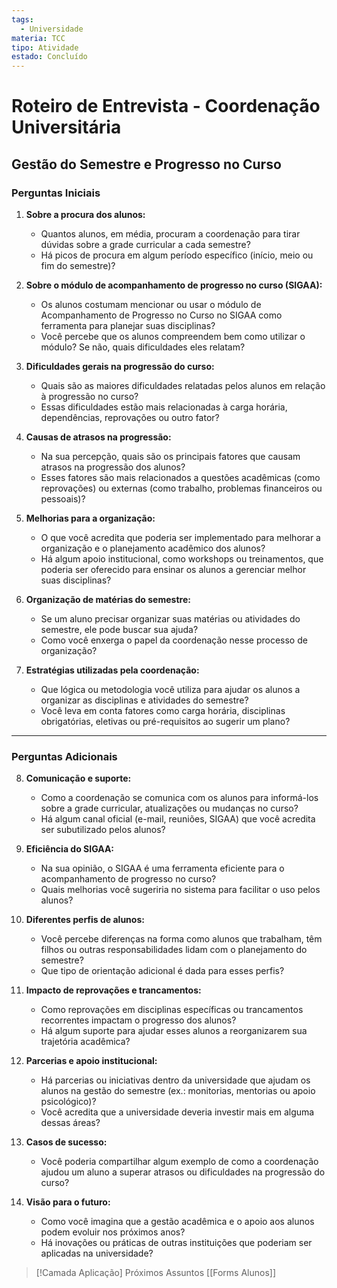 ```yaml
---
tags:
  - Universidade
materia: TCC
tipo: Atividade
estado: Concluído
---
```


# **Roteiro de Entrevista - Coordenação Universitária**

## **Gestão do Semestre e Progresso no Curso**

### **Perguntas Iniciais**

1. **Sobre a procura dos alunos:**
   - Quantos alunos, em média, procuram a coordenação para tirar dúvidas sobre a grade curricular a cada semestre?  
   - Há picos de procura em algum período específico (início, meio ou fim do semestre)?  

2. **Sobre o módulo de acompanhamento de progresso no curso (SIGAA):**
   - Os alunos costumam mencionar ou usar o módulo de Acompanhamento de Progresso no Curso no SIGAA como ferramenta para planejar suas disciplinas?  
   - Você percebe que os alunos compreendem bem como utilizar o módulo? Se não, quais dificuldades eles relatam?  

3. **Dificuldades gerais na progressão do curso:**
   - Quais são as maiores dificuldades relatadas pelos alunos em relação à progressão no curso?  
   - Essas dificuldades estão mais relacionadas à carga horária, dependências, reprovações ou outro fator?  

4. **Causas de atrasos na progressão:**
   - Na sua percepção, quais são os principais fatores que causam atrasos na progressão dos alunos?  
   - Esses fatores são mais relacionados a questões acadêmicas (como reprovações) ou externas (como trabalho, problemas financeiros ou pessoais)?  

5. **Melhorias para a organização:**
   - O que você acredita que poderia ser implementado para melhorar a organização e o planejamento acadêmico dos alunos?  
   - Há algum apoio institucional, como workshops ou treinamentos, que poderia ser oferecido para ensinar os alunos a gerenciar melhor suas disciplinas?  

6. **Organização de matérias do semestre:**
   - Se um aluno precisar organizar suas matérias ou atividades do semestre, ele pode buscar sua ajuda?  
   - Como você enxerga o papel da coordenação nesse processo de organização?  

7. **Estratégias utilizadas pela coordenação:**
   - Que lógica ou metodologia você utiliza para ajudar os alunos a organizar as disciplinas e atividades do semestre?  
   - Você leva em conta fatores como carga horária, disciplinas obrigatórias, eletivas ou pré-requisitos ao sugerir um plano?  

---

### **Perguntas Adicionais**

8. **Comunicação e suporte:**
   - Como a coordenação se comunica com os alunos para informá-los sobre a grade curricular, atualizações ou mudanças no curso?  
   - Há algum canal oficial (e-mail, reuniões, SIGAA) que você acredita ser subutilizado pelos alunos?  

9. **Eficiência do SIGAA:**
   - Na sua opinião, o SIGAA é uma ferramenta eficiente para o acompanhamento de progresso no curso?  
   - Quais melhorias você sugeriria no sistema para facilitar o uso pelos alunos?  

10. **Diferentes perfis de alunos:**
    - Você percebe diferenças na forma como alunos que trabalham, têm filhos ou outras responsabilidades lidam com o planejamento do semestre?  
    - Que tipo de orientação adicional é dada para esses perfis?  

11. **Impacto de reprovações e trancamentos:**
    - Como reprovações em disciplinas específicas ou trancamentos recorrentes impactam o progresso dos alunos?  
    - Há algum suporte para ajudar esses alunos a reorganizarem sua trajetória acadêmica?  

12. **Parcerias e apoio institucional:**
    - Há parcerias ou iniciativas dentro da universidade que ajudam os alunos na gestão do semestre (ex.: monitorias, mentorias ou apoio psicológico)?  
    - Você acredita que a universidade deveria investir mais em alguma dessas áreas?  

13. **Casos de sucesso:**
    - Você poderia compartilhar algum exemplo de como a coordenação ajudou um aluno a superar atrasos ou dificuldades na progressão do curso?  

14. **Visão para o futuro:**
    - Como você imagina que a gestão acadêmica e o apoio aos alunos podem evoluir nos próximos anos?  
    - Há inovações ou práticas de outras instituições que poderiam ser aplicadas na universidade?  


> [!Camada Aplicação] Próximos Assuntos 
> [[Forms Alunos]]